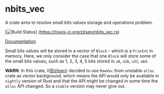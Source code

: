 # nbits_vec

A crate aims to resolve small bits values storage and operations problem.

[![Build Status](https://travis-ci.org/zitsen/nbits_vec.rs.svg?branch=master)]
(https://travis-ci.org/zitsen/nbits_vec.rs)

[Documentation](http://zitsen.github.io/nbits_vec.rs)

Small bits values will be stored in a vector of `Block` - which is a `PrimInt` in
memory. Here, we only consider the case that one `Block` will store some of the
small bits values, such as 1, 2, 3, 4, 5 bits stored in `u8`, `u16`, `u32`, `u64`.

**WARN**: In this crate, I([@zitsen](http://github.com/zitsen)) decided to use
`RawVec` from unstable `alloc` crate as vector background,
which means the API would only be avaliable in `nightly` version of Rust and that
the API might be changed in some time the `alloc` API changed.
So a `stable` version may never give out.

